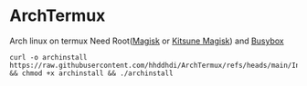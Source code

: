 # ArchTermux
Arch linux on termux
Need Root([Magisk](https://github.com/topjohnwu/Magisk) or [Kitsune Magisk](https://github.com/1q23lyc45/KitsuneMagisk/)) and [Busybox](https://github.com/Magisk-Modules-Repo/busybox-ndk)
```
curl -o archinstall https://raw.githubusercontent.com/hhddhdi/ArchTermux/refs/heads/main/Install.sh  && chmod +x archinstall && ./archinstall

```
